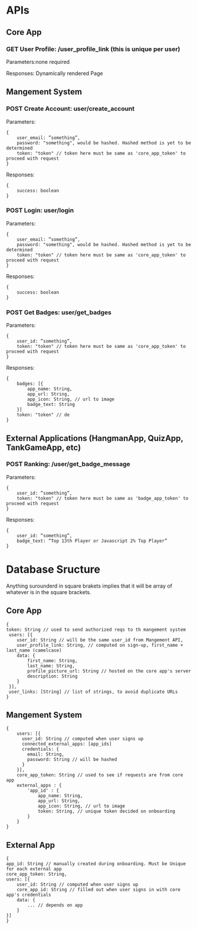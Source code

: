 # APIs

## Core App

### GET User Profile: /user_profile_link (this is unique per user)

Parameters:none required

Responses: Dynamically rendered Page

## Mangement System

### POST Create Account: user/create_account

Parameters:

```
{
    user_email: ”something”,
    password: "something", would be hashed. Hashed method is yet to be determined
    token: "token" // token here must be same as 'core_app_token' to proceed with request
}
```

Responses:

```
{
    success: boolean
}
```

### POST Login: user/login

Parameters:

```
{
    user_email: ”something”,
    password: "something", would be hashed. Hashed method is yet to be determined
    token: "token" // token here must be same as 'core_app_token' to proceed with request
}
```

Responses:

```
{
    success: boolean
}
```

### POST Get Badges: user/get_badges

Parameters:

```
{
    user_id: ”something”,
    token: "token" // token here must be same as 'core_app_token' to proceed with request
}
```

Responses:

```
{
    badges: [{
        app_name: String,
        app_url: String,
        app_icon: String, // url to image
        badge_text: String
    }]
    token: "token" // de
}
```

## External Applications (HangmanApp, QuizApp, TankGameApp, etc)

### POST Ranking: /user/get_badge_message

Parameters:

```
{
    user_id: ”something”,
    token: "token" // token here must be same as 'badge_app_token' to proceed with request
}
```

Responses:

```
{
    user_id: “something”,
    badge_text: “Top 13th Player or Javascript 2% Top Player”
}
```

# Database Sructure

Anything surounderd in square brakets implies that it will be array of whatever is in the square brackets.

## Core App

```
{
token: String // used to send authorized reqs to th mangement system
 users: [{
    user_id: String // will be the same user_id from Mangement API,
    user_profile_link: String, // computed on sign-up, first_name + last_name (camelcase)
    data: {
        first_name: String,
        last_name: String,
        profile_picture_url: String // hosted on the core app's server
        description: String
    }
 }],
 user_links: [String] // list of strings, to avoid duplicate URLs
}
```

## Mangement System

```
{
    users: [{
      user_id: String // computed when user signs up
      connected_external_apps: [app_ids]
      credentials: {
        email: String,
        password: String // will be hashed
      }
    }],
    core_app_token: String // used to see if requests are from core app
    external_apps : {
        'app_id' : {
            app_name: String,
            app_url: String,
            app_icon: String, // url to image
            token: String, // unique token decided on onboarding
        }
    }
}
```

## External App

```
{
app_id: String // manually created during onboarding. Must be Unique for each external app
core_app_token: String,
users: [{
    user_id: String // computed when user signs up
    core_app_id: String // filled out when user signs in with core app's credentials
    data: {
        ... // depends on app
    }
}]
}
```

